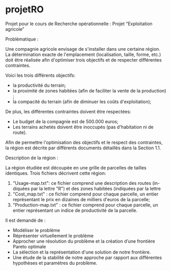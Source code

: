 # projetRO
Projet pour le cours de Recherche opérationnelle : Projet “Exploitation agricole”

Problématique : 

Une compagnie agricole envisage de s'installer dans une certaine région. La
détermination exacte de l'emplacement (localisation, taille, forme, etc.) doit
être réalisée afin d'optimiser trois objectifs et de respecter différentes contraintes.

Voici les trois différents objectifs:
- la productivité du terrain;
- la proximité de zones habitées (afin de faciliter la vente de la production) ;
- la compacité du terrain (afin de diminuer les coûts d'exploitation);

De plus, les différentes contraintes doivent être respectées:
- Le budget de la compagnie est de 500.000 euros;
- Les terrains achetés doivent être inoccupés (pas d'habitation ni de route).

Afin de permettre l'optimisation des objectifs et le respect des contraintes, la
région est décrite par différents documents détaillés dans la Section 1.1.

Description de la région :

La région étudiée est découpée en une grille de parcelles de tailles identiques.
Trois fichiers décrivent cette région:

1. "Usage-map.txt": ce fichier comprend une description des routes (in-
diquées par la lettre "R") et des zones habitées (indiquées par la lettre
2. "Cost_map.txt" :
ce fichier comprend pour chaque parcelle, un entier
représentant le prix en dizaines de milliers d'euros de la parcelle;
3. "Production-map.txt" : ce fichier comprend pour chaque parcelle, un entier
représentant un indice de productivité de la parcelle.

Il est demandé de : 

- Modéliser le problème
- Réprésenter virtuellement le problème
- Approcher une résolution du problème et la création d’une frontière
Pareto optimale
- La sélection et la représentation d'une solution de notre frontière.
- Une étude de la stabilité de notre approche par rapport aux différentes
hypothèses et paramètres du problème. 
